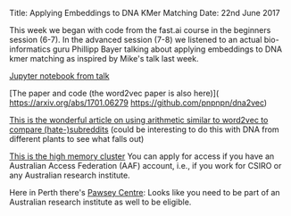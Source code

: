 Title: Applying Embeddings to DNA KMer Matching
Date: 22nd June 2017

This week we began with code from the fast.ai course in the beginners
session (6-7).  In the advanced session (7-8) we listened to an actual
bio-informatics guru Phillipp Bayer talking about applying embeddings
to DNA kmer matching as inspired by Mike's talk last week.

[Jupyter notebook from talk ](https://github.com/philippbayer/cats_dogs_redux/blob/master/Embeddings%20%2B%20keras.ipynb)

[The paper and code (the word2vec paper is also here)]( https://arxiv.org/abs/1701.06279 https://github.com/pnpnpn/dna2vec)

[This is the wonderful article on using arithmetic similar to word2vec to compare (hate-)subreddits](https://fivethirtyeight.com/features/dissecting-trumps-most-rabid-online-following/)
(could be interesting to do this with DNA from different plants to see what falls out)

[This is the high memory cluster](https://rcc.uq.edu.au/flashlite)
You can apply for access if you have an Australian Access Federation (AAF) account, i.e., if you work for CSIRO or any Australian research institute.

Here in Perth there's [Pawsey Centre](https://www.pawsey.org.au/2016/09/applications-now-open-2017-access-to-pawsey-supercomputers/):
Looks like you need to be part of an Australian research institute as well to be eligible.
